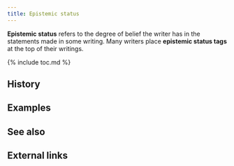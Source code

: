```yaml
---
title: Epistemic status
---
```


**Epistemic status** refers to the degree of belief the writer has in the
statements made in some writing. Many writers place **epistemic status tags**
at the top of their writings.

{% include toc.md %}

## History

## Examples

## See also

## External links
